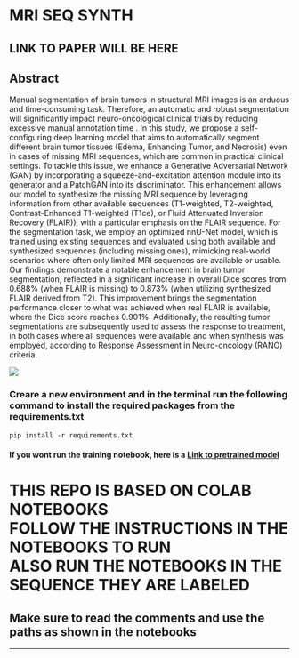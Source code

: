 # MRI SEQ SYNTH

## LINK TO PAPER WILL BE HERE

## Abstract
Manual segmentation of brain tumors in structural MRI images is an arduous and time-consuming task. Therefore, an automatic and robust segmentation will significantly impact neuro-oncological clinical trials by reducing excessive manual annotation time . In this study, we propose a self-configuring deep learning model that aims to automatically segment different brain tumor tissues (Edema, Enhancing Tumor, and Necrosis) even in cases of missing MRI sequences, which are common in practical clinical settings. To tackle this issue, we enhance a Generative Adversarial Network (GAN) by incorporating a squeeze-and-excitation attention module into its generator and a PatchGAN into its discriminator. This enhancement allows our model to synthesize the missing MRI sequence by leveraging information from other available sequences (T1-weighted, T2-weighted, Contrast-Enhanced T1-weighted (T1ce), or Fluid Attenuated Inversion Recovery (FLAIR)), with a particular emphasis on the FLAIR sequence. For the segmentation task, we employ an optimized nnU-Net model, which is trained using existing sequences and evaluated using both available and synthesized sequences (including missing ones), mimicking real-world scenarios where often only limited MRI sequences are available or usable. Our findings demonstrate a notable enhancement in brain tumor segmentation, reflected in a significant increase in overall Dice scores from 0.688% (when FLAIR is missing) to 0.873% (when utilizing synthesized FLAIR derived from T2). This improvement brings the segmentation performance closer to what was achieved when real FLAIR is available, where the Dice score reaches 0.901%. Additionally, the resulting tumor segmentations are subsequently used to assess the response to treatment, in both cases where all sequences were available and when synthesis was employed,  according to Response Assessment in Neuro-oncology (RANO) criteria.

<img src="https://github.com/A-shazli/MRI_SEQ_SYNTH/assets/61319952/fb9466d8-62a5-4c48-a48e-846a445dadcf">

<h3>Creare a new environment and in the terminal run the following command to install the required packages from the requirements.txt</h3>

``` 
pip install -r requirements.txt
```
<h4>If you wont run the training notebook, here is a <a href="https://drive.google.com/drive/u/0/folders/1x3xXbj5YS-8fWlt_ntTq0PHgIwDH_dbx">Link to pretrained model<a/><h4/>

<h1>THIS REPO IS BASED ON COLAB NOTEBOOKS <br/>FOLLOW THE INSTRUCTIONS IN THE NOTEBOOKS TO RUN <br/>ALSO RUN THE NOTEBOOKS IN THE SEQUENCE THEY ARE LABELED</h1>
<h2>Make sure to read the comments and use the paths as shown in the notebooks</h2>
<hr/>

